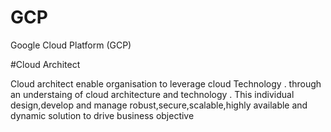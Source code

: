 # GCP
Google Cloud Platform (GCP) 


#Cloud Architect 

Cloud architect enable organisation to leverage cloud Technology  . through an understaing of cloud architecture and technology .
This individual design,develop and manage robust,secure,scalable,highly available and dynamic solution to drive business objective 

